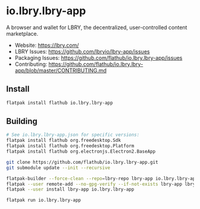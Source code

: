 # io.lbry.lbry-app
A browser and wallet for LBRY, the decentralized, user-controlled content marketplace.

* Website: https://lbry.com/
* LBRY Issues: https://github.com/lbryio/lbry-app/issues
* Packaging Issues: https://github.com/flathub/io.lbry.lbry-app/issues
* Contributing: https://github.com/flathub/io.lbry.lbry-app/blob/master/CONTRIBUTING.md

## Install

```bash
flatpak install flathub io.lbry.lbry-app
```

## Building

```bash
# See io.lbry.lbry-app.json for specific versions:
flatpak install flathub org.freedesktop.Sdk
flatpak install flathub org.freedesktop.Platform
flatpak install flathub org.electronjs.Electron2.BaseApp

git clone https://github.com/flathub/io.lbry.lbry-app.git
git submodule update --init --recursive

flatpak-builder --force-clean --repo=lbry-repo lbry-app io.lbry.lbry-app.json
flatpak --user remote-add --no-gpg-verify --if-not-exists lbry-app lbry-repo
flatpak --user install lbry-app io.lbry.lbry-app

flatpak run io.lbry.lbry-app
```
